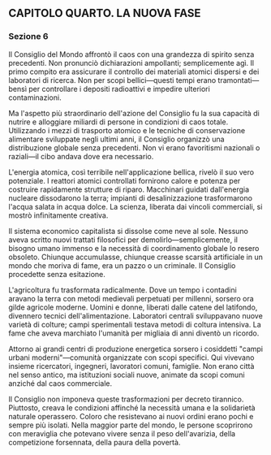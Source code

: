 ## CAPITOLO QUARTO. LA NUOVA FASE

### Sezione 6

Il Consiglio del Mondo affrontò il caos con una grandezza di spirito senza precedenti. Non pronunciò dichiarazioni ampollanti; semplicemente agì. Il primo compito era assicurare il controllo dei materiali atomici dispersi e dei laboratori di ricerca. Non per scopi bellici—questi tempi erano tramontati—bensì per controllare i depositi radioattivi e impedire ulteriori contaminazioni.

Ma l'aspetto più straordinario dell'azione del Consiglio fu la sua capacità di nutrire e alloggiare miliardi di persone in condizioni di caos totale. Utilizzando i mezzi di trasporto atomico e le tecniche di conservazione alimentare sviluppate negli ultimi anni, il Consiglio organizzò una distribuzione globale senza precedenti. Non vi erano favoritismi nazionali o raziali—il cibo andava dove era necessario.

L'energia atomica, così terribile nell'applicazione bellica, rivelò il suo vero potenziale. I reattori atomici controllati fornirono calore e potenza per costruire rapidamente strutture di riparo. Macchinari guidati dall'energia nucleare dissodarono la terra; impianti di desalinizzazione trasformarono l'acqua salata in acqua dolce. La scienza, liberata dai vincoli commerciali, si mostrò infinitamente creativa.

Il sistema economico capitalista si dissolse come neve al sole. Nessuno aveva scritto nuovi trattati filosofici per demolirlo—semplicemente, il bisogno umano immenso e la necessità di coordinamento globale lo resero obsoleto. Chiunque accumulasse, chiunque creasse scarsità artificiale in un mondo che moriva di fame, era un pazzo o un criminale. Il Consiglio procedette senza esitazione.

L'agricoltura fu trasformata radicalmente. Dove un tempo i contadini aravano la terra con metodi medievali perpetuati per millenni, sorsero ora gilde agricole moderne. Uomini e donne, liberati dalle catene del latifondo, divennero tecnici dell'alimentazione. Laboratori centrali sviluppavano nuove varietà di colture; campi sperimentali testava metodi di coltura intensiva. La fame che aveva marchiato l'umanità per migliaia di anni diventò un ricordo.

Attorno ai grandi centri di produzione energetica sorsero i cosiddetti "campi urbani moderni"—comunità organizzate con scopi specifici. Qui vivevano insieme ricercatori, ingegneri, lavoratori comuni, famiglie. Non erano città nel senso antico, ma istituzioni sociali nuove, animate da scopi comuni anziché dal caos commerciale.

Il Consiglio non imponeva queste trasformazioni per decreto tirannico. Piuttosto, creava le condizioni affinché la necessità umana e la solidarietà naturale operassero. Coloro che resistevano ai nuovi ordini erano pochi e sempre più isolati. Nella maggior parte del mondo, le persone scoprirono con meraviglia che potevano vivere senza il peso dell'avarizia, della competizione forsennata, della paura della povertà.
